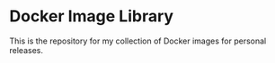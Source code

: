 # Docker Image Library

This is the repository for my collection of Docker images for personal releases.